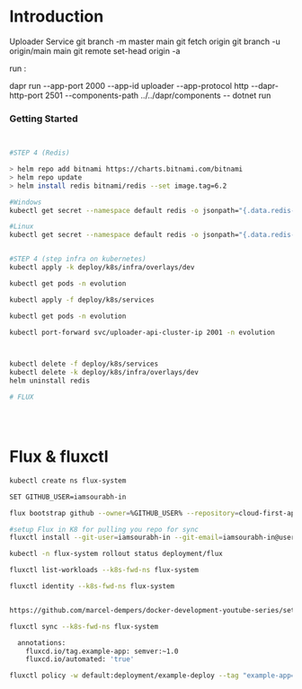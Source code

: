 # Introduction 
Uploader Service
git branch -m master main
git fetch origin
git branch -u origin/main main
git remote set-head origin -a

run :

dapr run --app-port 2000 --app-id uploader --app-protocol http --dapr-http-port 2501 --components-path ../../dapr/components -- dotnet run


### Getting Started
```sh


#STEP 4 (Redis)

> helm repo add bitnami https://charts.bitnami.com/bitnami
> helm repo update
> helm install redis bitnami/redis --set image.tag=6.2

#Windows
kubectl get secret --namespace default redis -o jsonpath="{.data.redis-password}" > encoded.b64

#Linux
kubectl get secret --namespace default redis -o jsonpath="{.data.redis-password}" | base64 --decode


#STEP 4 (step infra on kubernetes)
kubectl apply -k deploy/k8s/infra/overlays/dev

kubectl get pods -n evolution

kubectl apply -f deploy/k8s/services

kubectl get pods -n evolution

kubectl port-forward svc/uploader-api-cluster-ip 2001 -n evolution



kubectl delete -f deploy/k8s/services
kubectl delete -k deploy/k8s/infra/overlays/dev
helm uninstall redis

# FLUX





```

# Flux & fluxctl

```sh
kubectl create ns flux-system

SET GITHUB_USER=iamsourabh-in

flux bootstrap github --owner=%GITHUB_USER% --repository=cloud-first-approach/Evolution.Uploader --branch=main --path=./deploy/K8s/infra/overlays/dev --personal

#setup Flux in K8 for pulling you repo for sync
fluxctl install --git-user=iamsourabh-in --git-email=iamsourabh-in@users.noreply.github.com --git-url=git@github.com:iamsourabh-in/Evolution --git-path=deploy/K8s/infra/overlays/dev --git-branch=flux --namespace=flux-system | kubectl apply -f -

kubectl -n flux-system rollout status deployment/flux

fluxctl list-workloads --k8s-fwd-ns flux-system

fluxctl identity --k8s-fwd-ns flux-system


https://github.com/marcel-dempers/docker-development-youtube-series/settings/keys/new

fluxctl sync --k8s-fwd-ns flux-system

  annotations:
    fluxcd.io/tag.example-app: semver:~1.0
    fluxcd.io/automated: 'true'

fluxctl policy -w default:deployment/example-deploy --tag "example-app=1.0.*"

```
